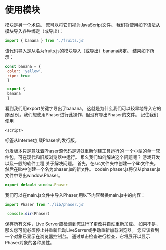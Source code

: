 # 使用模块

模块是另一个术语。 您可以将它们视为JavaScript文件。
我们将使用如下语法从模块导入各种绑定（或导出）：

```javascript
import { banana } from './fruits.js'
```

该代码导入是从名为fruits.js的模块导入（或导出）banana绑定。
结果如下所示：

```javascript
const banana = {
 color: 'yellow',
 ripe: true
 }

 export {
 banana
 }
```

看到我们用export关键字导出了banana。 这就是为什么我们可以较早地导入它的原因
例。我们想使用Phaser进行此操作，但没有导出Phaser的文件。 记住我们
使用

```
<script>
```

标签从Internet加载Phaser的发行版。

分发版本只是意味着Phaser源代码是通过重新创建工具运行的
一个小型的单一软件包，可在现代和旧版浏览器中运行。
那么我们如何解决这个问题呢？ 游戏开发以及一般的软件工程
关于解决问题。
首先，在src文件夹中创建一个lib文件夹。 然后在lib中创建一个名为phaser.js的新文件。
codein phaser.js将仅从phaser.js文件中导出window.Phaser。

```javascript
export default window.Phaser
```

我们可以在main.js文件中导入Phaser,用以下内容替换main.js中的内容：

```javascript
import Phaser from './lib/phaser.js'

 console.dir(Phaser)
```

保存所有文件，Live Server应检测到您进行了更改并自动重新加载。 如果不是，那么您可能必须停止并重新启动LiveServer或手动重新加载浏览器。
您应该看到一个对象已显示在浏览器控制台。 通过单击检查进行检查，它将展开以显示Phaser对象的各种属性。